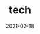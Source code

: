 ---
title: "tech"
description: "This is a example category"
slug: "tech"
image: "/img/categories/markus-spiske-technology-unsplash.jpg"
style:
    background: "#2a9d8f"
    color: "#fff"
date: 2021-02-18
---